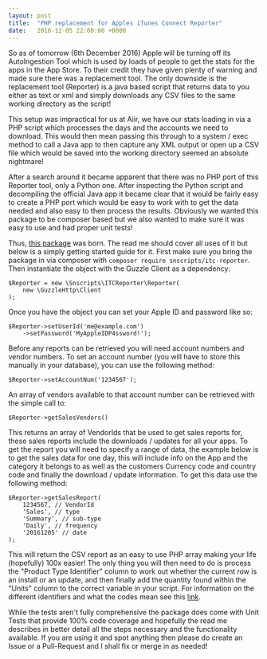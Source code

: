 ```yaml
---
layout: post
title:  "PHP replacement for Apples iTunes Connect Reporter"
date:   2016-12-05 22:00:00 +0000
---
```

So as of tomorrow (6th December 2016) Apple will be turning off its AutoIngestion Tool which is used by loads of people to get the stats for the apps in the App Store. To their credit they have given plenty of warning and made sure there was a replacement tool. The only downside is the replacement tool (Reporter) is a java based script that returns data to you either as text or xml and simply downloads any CSV files to the same working directory as the script!

This setup was impractical for us at Aiir, we have our stats loading in via a PHP script which processes the days and the accounts we need to download. This would then mean passing this through to a system / exec method to call a Java app to then capture any XML output or open up a CSV file which would be saved into the working directory seemed an absolute nightmare!

After a search around it became apparent that there was no PHP port of this Reporter tool, only a Python one. After inspecting the Python script and decompiling the official Java app it became clear that it would be fairly easy to create a PHP port which would be easy to work with to get the data needed and also easy to then process the results. Obviously we wanted this package to be composer based but we also wanted to make sure it was easy to use and had proper unit tests!

Thus, [this package](http://github.com/mikebarlow/itc-reporter) was born. The read me should cover all uses of it but below is a simply getting started guide for it. First make sure you bring the package in via composer with `composer require snscripts/itc-reporter`. Then instantiate the object with the Guzzle Client as a dependency:

    $Reporter = new \Snscripts\ITCReporter\Reporter(
        new \GuzzleHttp\Client
    );

Once you have the object you can set your Apple ID and password like so:

    $Reporter->setUserId('me@example.com')
        ->setPassword('MyAppleIDP4ssword!');

Before any reports can be retrieved you will need account numbers and vendor numbers. To set an account number (you will have to store this manually in your database), you can use the following method:

    $Reporter->setAccountNum('1234567');

An array of vendors available to that account number can be retrieved with the simple call to:

    $Reporter->getSalesVendors()

This returns an array of VendorIds that be used to get sales reports for, these sales reports include the downloads / updates for all your apps. To get the report you will need to specify a range of data, the example below is to get the sales data for one day, this will include info on the App and the category it belongs to as well as the customers Currency code and country code and finally the download / update information. To get this data use the following method:

    $Reporter->getSalesReport(
        1234567, // VendorId
        'Sales', // type
        'Summary', // sub-type
        'Daily', // frequency
        '20161205' // date
    );

This will return the CSV report as an easy to use PHP array making your life (hopefully) 100x easier! The only thing you will then need to do is process the "Product Type Identifier" column to work out whether the current row is an install or an update, and then finally add the quantity found within the "Units" column to the correct variable in your script. For information on the different identifiers and what the codes mean see this [link](http://help.apple.com/itc/appssalesandtrends/#/itc2c006e6ff).

While the tests aren't fully comprehensive the package does come with Unit Tests that provide 100% code coverage and hopefully the read me describes in better detail all the steps necessary and the functionality available. If you are using it and spot anything then please do create an Issue or a Pull-Request and I shall fix or merge in as needed!

